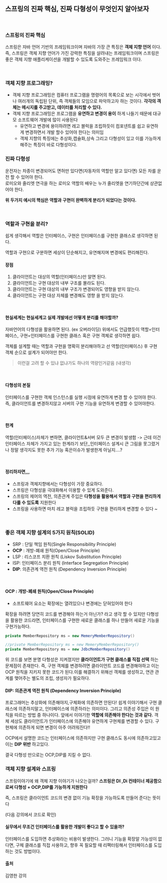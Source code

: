 ## 스프링의 진짜 핵심, 진짜 다형성이 무엇인지 알아보자
<br>

### 스프링의 진짜 핵심 
스프링은 자바 언어 기반의 프레임워크이며 자바의 가장 큰 특징은 __객체 지향 언어__ 이다. 즉, 스프링은 객체 지향 언어가 가진 강력한 특징을 살려내는 프레임워크이며 스프링은 좋은 객체 지향 애플리케이션을 개발할 수 있도록 도와주는 프레임워크 이다. 

<br>

### 객체 지향 프로그래밍?
- 객체 지향 프로그래밍은 컴퓨터 프로그램을 명령어의 목록으로 보는 시각에서 벗어나 여러개의 독립된 단위, 즉 객체들의 모임으로  파악하고자 하는 것이다. __각각의 객체는 메시지를 주고받고, 데이터를 처리할 수 있다.__
- 객체 지향 프로그래밍은 프로그램을 __유연하고 변경이 용이__ 하게 나들기 때문에 대규모 소프트웨어 개발에 많이 사용된다
    - 유연하고 변경에 용이하려면 레고 블럭을 조립하듯이 컴포넨트를 쉽고 유연하게 변경하면서 개발 할수 있어야 한다는 의미임
    - 객체 지향의 특징에는 추상화,캡슐화,상속 그리고 다형성이 있고 이를 가능하게 해주는 특징이 바로 다형성이다.


### 진짜 다형성
운전자는 차종이 변경되어도 면허만 있다면(자동차의 역할만 알고 있다면) 모든 차를 운전 할 수 있어야 한다.
<br>
로미오와 줄리엣 연극을 하는 로미오 역할의 배우는 누가 줄리엣을 연기하던간에 상관없어야 한다.

__위 두가지 예시의 핵심은 역할과 구현이 완벽하게 분리가 되었다는 것이다.__

<br>

### 역할과 구현을 분리?
쉽게 생각해서 역할은 인터페이스, 구현은 인터페이스를 구현한 클래스로 생각하면 된다.

역할과 구현으로 구분하면 세상이 단순해지고, 유연해지며 변경에도 편리해진다. 

#### 장점
1. 클라이언트는 대상의 역할(인터페이스)만 알면 된다.
2. 클라이언트는 구현 대상의 내부 구조를 몰라도 된다.
3. 클라이언트는 구현 대상의 내부 구조가 변경되어도 영향을 받지 않는다.
4. 클라이언트는 구현 대상 자체를 변경해도 영향 을 받지 않는다.

<br>

#### 현실세계는 현실세계고 실제 개발에선 어떻게 분리를 해야할까?

자바언어의 다형성을 활용하면 된다. (ex 오버라이딩)
위에서도 언급했듯이 역할=인터페이스, 구현=인터페이스를 구현한 클래스 혹은 구현 객체로 생각하면 쉽다.

객체를 설계할 때는 역할과 구현을 명확히 분리해야하고 선 역할(인터페이스) 후 구현 객체 순으로 설계가 되어야만 한다.
> 이런걸 고려 할 수 있냐 없냐가도 하나의 역량인거같음 (내생각)


<br>

#### 다형성의 본질 
인터페이스를 구현한 객체 인스턴스를 실행 시점에 유연하게 변경 할 수 있어야 한다. 
즉, 클라이언트를 변경하지않고 서버의 구현 기능을 유연하게 변경할 수 있어야한다.

<br>

#### 한계
역할(인터페이스)자체가 변하면, 클라이언트&서버 모두 큰 변경이 발생함 
-> 근데 이건 인터페이스 자체가 가지고 있는 한계라기 보단,,인터페이스 설계시 큰 그림을 못그렸거나 정말 생각지도 못한 추가 기능 혹은이슈가 발생한게 아닐지....? 

<br>

#### 정리하자면,,,

- 스프링과 객체지향에서는 다형성이 가장 중요하다. 
- 스프링은 다형성을 극대화해서 이용할 수 있게 도와준다.
- 스프링의 제어의 역전, 의존관계 주입은 __다형성을 활용해서 역할과 구현을 편리하게 다룰 수 있도록__ 지원한다
- 스프링을 사용하면 마치 레고 블럭을 조립하듯 구현을 편리하게 변경할 수 있다 ~ 

<br>

### 좋은 객체 지향 설계의 5가지 원칙(SOLID)
- SRP : 단일 책임 원칙(Single Responsibility Principle)
- __OCP__ : 개방-폐쇄 원칙(Open/Close Principle)
- LSP : 리스코프 치환 원칙 (Liskov Substitution Principle)
- ISP: 인터페이스 분리 원칙 (Interface Segregation Principle) 
- __DIP__: 의존관계 역전 원칙 (Dependency Inversion Principle)

<br>

#### __OCP__ : 개방-폐쇄 원칙(Open/Close Principle)
- 소프트웨어 요소는 확장에는 열려있으나 변경에는 닫혀있어야 한다










확장을 하려면 당연히 코드를 변경해야 하는거 아닌가? 라고 생각 할 수 있지만 다형성을 활용한 코드라면, 인터페이스를 구현한 새로운 클래스를 하나 만들어 새로운 기능을 구현가능하다. 


``` java
private MemberRepository ms = new MemeryMemberRepository()
```

```java
//private MemberRepository ms = new MemeryMemberRepository()
private MemberRepository ms = new JdbcMemberRepository()
```

위 코드를 보면 분명 다형성은 지켜졌지만 __클라이언트가 구현 클래스를 직접 선택__ 하는 문제점이 존재한다. 즉, 구현 객체를 변경하려면 클라이언트 코드를 변경해야하고 이는 OCP 원칙을 지키지 못한 코드가 된다.이를 해결하기 위해선 객체를 생성하고, 연관 관계를 맺어주는 별도의 조립, 생성자가 필요하다.


#### __DIP__: 의존관계 역전 원칙 (Dependency Inversion Principle)

프로그래머는 추상화에 의존해야지,구체화에 의존하면 안된다!
쉽게 이야기해서 구현 클래스에 의존하지말고, 인터페이스에 의존하라는 의미이다. 그리고 의존성 주입은 이 원칙을 따르는 방법 중 하나이다.
앞에서 이야기한 __역할에 의존해야 한다는 것과 같다.__ 객체 세상도 클라이언트가 인터페이스에 의존해야 유연하게 구현체를 변경할 수 있다. 구현체에 의존하게 되면 변경이 아주 어려워진다!!

OCP에서 설명한 코드는 인터페이스에 의존하지만 구현 클래스도 동시에 의존하고있고 이는 __DIP 위반__ 하고있다.

결국 다형성 만으로는 OCP,DIP를 지킬 수 없다.



### 객체 지향 설계와 스프링
스프링이야기에 왜 객체 지향 이야기가 나오는걸까?
__스프링은 DI ,Di 컨테이너 제공함으로써  다형성 + OCP,DIP를 가능하게 지원한다__ 

즉, 스프링은 클라이언트 코드의 변경 없이 기능 확장을 가능하도록 만들어 준다는 뜻이다

(다음 강의에서 코드로 확인)

#### 실무에서 무조건 인터페이스를 활용한 개발이 좋다고 할 수 있을까?
인터페이스를 도입하면 추상화라는 비용이 발생한다. 
그러니 기능을 확장알 가능성이 없다면, 구체 클래스를 직접 사용하고, 향후 꼭 필요할 때 리팩터링해서 인터페이스를 도입하는 것도 방법이다.



#### 출처
김영한 강의



